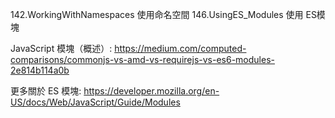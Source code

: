 142.WorkingWithNamespaces 使用命名空間
146.UsingES_Modules       使用 ES模塊

JavaScript 模塊（概述）: https://medium.com/computed-comparisons/commonjs-vs-amd-vs-requirejs-vs-es6-modules-2e814b114a0b

更多關於 ES 模塊: https://developer.mozilla.org/en-US/docs/Web/JavaScript/Guide/Modules